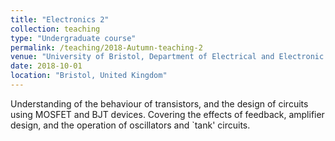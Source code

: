 ```yaml
---
title: "Electronics 2"
collection: teaching
type: "Undergraduate course"
permalink: /teaching/2018-Autumn-teaching-2
venue: "University of Bristol, Department of Electrical and Electronic Engineering"
date: 2018-10-01
location: "Bristol, United Kingdom"
---
```


Understanding of the behaviour of transistors, and the design of circuits using MOSFET and BJT devices. Covering the effects of feedback, amplifier design, and the operation of oscillators and `tank' circuits.
